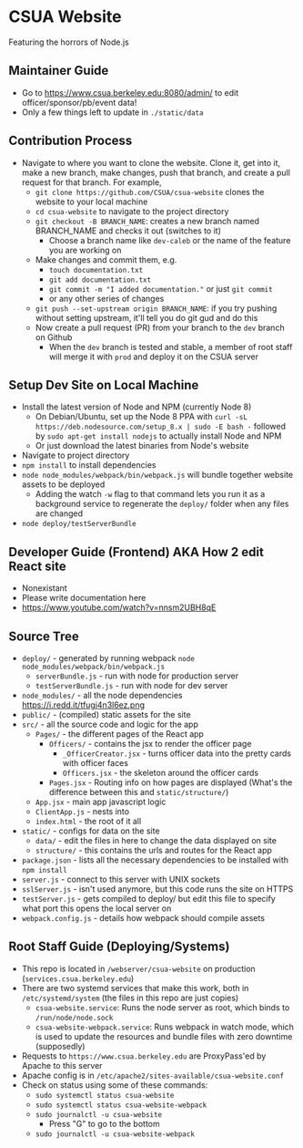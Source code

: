 # CSUA Website

Featuring the horrors of Node.js

## Maintainer Guide

- Go to https://www.csua.berkeley.edu:8080/admin/ to edit
  officer/sponsor/pb/event data!
- Only a few things left to update in `./static/data`

## Contribution Process

- Navigate to where you want to clone the website. Clone it, get into it, make a
  new branch, make changes, push that branch, and create a pull request for that
  branch. For example,
  - `git clone https://github.com/CSUA/csua-website` clones the website to  your
    local machine
  - `cd csua-website` to navigate to the project directory
  - `git checkout -B BRANCH_NAME`: creates a new branch named BRANCH_NAME and
    checks it out (switches to it)
    - Choose a branch name like `dev-caleb` or the name of the feature you are
      working on
  - Make changes and commit them, e.g.
    - `touch documentation.txt`
    - `git add documentation.txt`
    - `git commit -m "I added documentation."` or just `git commit`
    - or any other series of changes
  - `git push --set-upstream origin BRANCH_NAME`: if you try pushing without
    setting upstream, it'll tell you do git gud and do this
  - Now create a pull request (PR) from your branch to the `dev` branch on Github
    - When the `dev` branch is tested and stable, a member of root staff will
      merge it with `prod` and deploy it on the CSUA server

## Setup Dev Site on Local Machine

- Install the latest version of Node and NPM (currently Node 8)
  - On Debian/Ubuntu, set up the Node 8 PPA with
    `curl -sL https://deb.nodesource.com/setup_8.x | sudo -E bash -` followed by
    `sudo apt-get install nodejs` to actually install Node and NPM
  - Or just download the latest binaries from Node's website
- Navigate to project directory
- `npm install` to install dependencies
- `node node_modules/webpack/bin/webpack.js` will bundle together website assets
  to be deployed
  - Adding the watch `-w` flag to that command lets you run it as a background
    service to regenerate the `deploy/` folder when any files are changed
- `node deploy/testServerBundle`

## Developer Guide (Frontend) AKA How 2 edit React site

- Nonexistant
- Please write documentation here
- https://www.youtube.com/watch?v=nnsm2UBH8qE

## Source Tree

- `deploy/` - generated by running webpack `node node_modules/webpack/bin/webpack.js`
  - `serverBundle.js` - run with node for production server
  - `testServerBundle.js` - run with node for dev server
- `node_modules/` - all the node dependencies https://i.redd.it/tfugj4n3l6ez.png
- `public/` - (compiled) static assets for the site
- `src/` - all the source code and logic for the app
  - `Pages/` - the different pages of the React app
    - `Officers/` - contains the jsx to render the officer page
      - `_OfficerCreator.jsx` - turns officer data into the pretty cards with
        officer faces
      - `Officers.jsx` - the skeleton around the officer cards
    - `Pages.jsx` - Routing info on how pages are displayed (What's the
      difference between this and `static/structure/`)
  - `App.jsx` - main app javascript logic
  - `ClientApp.js` - nests <App> into <div id="app">
  - `index.html` - the root of it all
- `static/` - configs for data on the site
  - `data/` - edit the files in here to change the data displayed on site
  - `structure/` - this contains the urls and routes for the React app
- `package.json` - lists all the necessary dependencies to be installed with
  `npm install`
- `server.js` - connect to this server with UNIX sockets
- `sslServer.js` - isn't used anymore, but this code runs the site on HTTPS
- `testServer.js` - gets compiled to deploy/ but edit this file to specify what
  port this opens the local server on
- `webpack.config.js` - details how webpack should compile assets

## Root Staff Guide (Deploying/Systems)

- This repo is located in `/webserver/csua-website` on production
  (`services.csua.berkeley.edu`)
- There are two systemd services that make this work, both in
  `/etc/systemd/system` (the files in this repo are just copies)
  - `csua-website.service`: Runs the node server as root, which binds to
    `/run/node/node.sock`
  - `csua-website-webpack.service`: Runs webpack in watch mode, which is used
    to update the resources and bundle files with zero downtime (supposedly)
- Requests to `https://www.csua.berkeley.edu` are ProxyPass'ed by Apache to this
  server
- Apache config is in `/etc/apache2/sites-available/csua-website.conf`
- Check on status using some of these commands:
  - `sudo systemctl status csua-website`
  - `sudo systemctl status csua-website-webpack`
  - `sudo journalctl -u csua-website`
    - Press "G" to go to the bottom
  - `sudo journalctl -u csua-website-webpack`
